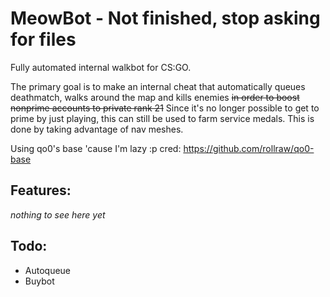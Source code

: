 # MeowBot - Not finished, stop asking for files
Fully automated internal walkbot for CS:GO.

The primary goal is to make an internal cheat that automatically queues deathmatch, walks around the map and kills enemies ~~in order to boost nonprime accounts to private rank 21~~ Since it's no longer possible to get to prime by just playing, this can still be used to farm service medals. This is done by taking advantage of nav meshes.


Using qo0's base 'cause I'm lazy :p
cred: https://github.com/rollraw/qo0-base

## Features:
*nothing to see here yet*
## Todo:
* Autoqueue
* Buybot
